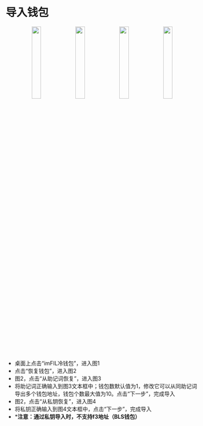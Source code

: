 # 导入钱包

<div style="text-align:center;">
<img src="/assets/img/offline/create_1.jpeg" width="22%"/>
<img src="/assets/img/offline/import_1.jpeg" width="22%"/>
<img src="/assets/img/offline/import_2.jpeg" width="22%"/>
<img src="/assets/img/offline/import_3.jpeg" width="22%"/>
</div>

- 桌面上点击“imFIL冷钱包”，进入图1
- 点击“恢复钱包”，进入图2
- 图2，点击“从助记词恢复”，进入图3
- 将助记词正确输入到图3文本框中；钱包数默认值为1，修改它可以从同助记词导出多个钱包地址，钱包个数最大值为10。点击“下一步”，完成导入
- 图2，点击“从私钥恢复”，进入图4
- 将私钥正确输入到图4文本框中，点击“下一步”，完成导入
- ***注意：通过私钥导入时，不支持f3地址（BLS钱包）**